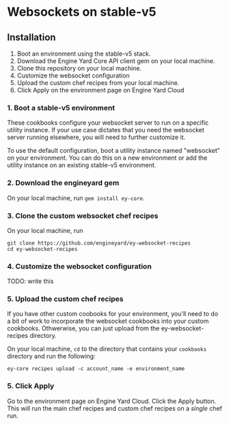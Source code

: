 # Websockets on stable-v5 

## Installation

1. Boot an environment using the stable-v5 stack.
2. Download the Engine Yard Core API client gem on your local machine.
3. Clone this repository on your local machine.
4. Customize the websocket configuration
5. Upload the custom chef recipes from your local machine.
6. Click Apply on the environment page on Engine Yard Cloud

### 1. Boot a stable-v5 environment

These cookbooks configure your websocket server to run on a specific utility instance. If your use case dictates that you need the websocket server running elsewhere, you will need to further customize it.

To use the default configuration, boot a utility instance named "websocket" on your environment. You can do this on a new environment or add the utility instance on an existing stable-v5 environment.

### 2. Download the engineyard gem

On your local machine, run `gem install ey-core`.

### 3. Clone the custom websocket chef recipes

On your local machine, run 

```
git clone https://github.com/engineyard/ey-websocket-recipes
cd ey-websocket-recipes
```

### 4. Customize the websocket configuration

TODO: write this

### 5. Upload the custom chef recipes

If you have other custom coobooks for your environment, you'll need to do a bit of work to incorporate the websocket cookbooks into your custom cookbooks. Othwerwise, you can just upload from the ey-websocket-recipes directory.

On your local machine, `cd` to the directory that contains your `cookbooks` directory and run the following:

```
ey-core recipes upload -c account_name -e environment_name
```

### 5. Click Apply

Go to the environment page on Engine Yard Cloud. Click the Apply button. This will run the main chef recipes and custom chef recipes on a *single* chef run.
